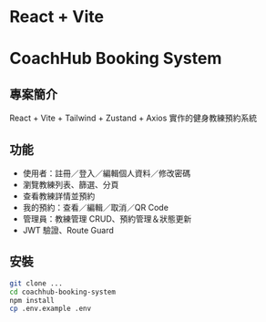 # React + Vite

# CoachHub Booking System

## 專案簡介
React + Vite + Tailwind + Zustand + Axios 實作的健身教練預約系統

## 功能
- 使用者：註冊／登入／編輯個人資料／修改密碼
- 瀏覽教練列表、篩選、分頁
- 查看教練詳情並預約
- 我的預約：查看／編輯／取消／QR Code
- 管理員：教練管理 CRUD、預約管理＆狀態更新
- JWT 驗證、Route Guard

## 安裝
```bash
git clone ...
cd coachhub-booking-system
npm install
cp .env.example .env

